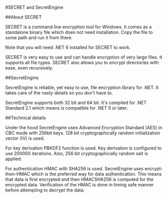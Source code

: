 #SECRET and SecretEngine

##About SECRET

SECRET is a command line encryption tool for Windows. 
It comes as a standalone binary file which does not need installation. 
Copy the file to some path and run it from there. 

Note that you will need .NET 6 installed for SECRET to work.

SECRET is very easy to use and can handle encryption of very large files. 
It supports all file types. SECRET also allows you to encrypt directories with ease, even recursively. 

##SecretEngine

SecretEngine is reliable, yet easy to use, file encryption library for .NET. 
It takes care of the nasty details so you don't have to.

SecretEngine supports both 32 bit and 64 bit. 
It's compiled for .NET Standard 2.1 which means is compatible for .NET 5 or later.

##Technical details

Under the hood SecretEngine uses Advanced Encryption Standard (AES) in CBC mode with 256bit keys. 
128 bit cryptographically random initialization vector (IV) is used.

For key derivation PBKDF2 function is used. Key derivation is configured to use 200000 iterations. 
Also, 256 bit cryptographically random salt is applied.

For authentication HMAC with SHA256 is used. SecretEngine uses encrypt-then-HMAC which 
is the preferred way for data authentication. This means that data is first encrypted 
and then HMACSHA256 is computed for the encrypted data. Verification of the HMAC is done 
in timing safe manner before attempting to decrypt the data.

